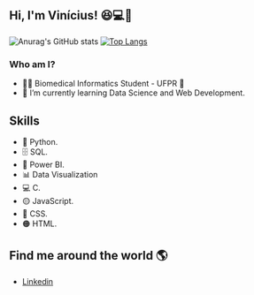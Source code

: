 ## Hi, I'm Vinícius! 😆💻👋

![Anurag's GitHub stats](https://github-readme-stats.vercel.app/api?username=vinimari&show_icons=true&theme=dracula)
[![Top Langs](https://github-readme-stats.vercel.app/api/top-langs/?username=vinimari&layout=compact&theme=dracula)](https://github.com/viniamri/github-readme-stats)  



### Who am I?
* 👩‍💻 Biomedical Informatics Student - UFPR 🥰
* 🌱 I’m currently learning Data Science and Web Development. 
## Skills 
* 🐍 Python.
* 🗄 SQL.
* 🧮 Power BI.
* 📊 Data Visualization
* 💻 C. 
* 🟡 JavaScript.
* 🔵 CSS. 
* 🟠 HTML.  
## Find me around the world 🌎
* [Linkedin](https://www.linkedin.com/in/viniciusmarinhoti/) 

